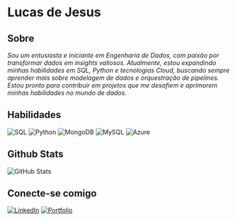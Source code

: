 # Lucas de Jesus

## Sobre
*Sou um entusiasta e iniciante em Engenharia de Dados, com paixão por transformar dados em insights valiosos.  Atualmente, estou expandindo minhas habilidades em SQL, Python e tecnologias Cloud, buscando sempre aprender mais sobre modelagem de dados e orquestração de pipelines. Estou pronto para contribuir em projetos que me desafiem e aprimorem minhas habilidades no mundo de dados.*


## Habilidades
![SQL](https://img.shields.io/badge/SQL-aaa?style=for-the-badge&logo=labelColor=&color=000)
![Python](https://img.shields.io/badge/python-224?style=for-the-badge&logo=python&logoColor=ffdd54)
![MongoDB](https://img.shields.io/badge/MongoDB-%234ea94b.svg?style=for-the-badge&logo=mongodb&logoColor=white)
![MySQL](https://img.shields.io/badge/MySQL-00000F?style=for-the-badge&logo=mysql&logoColor=white)
![Azure](https://img.shields.io/badge/Azure-blue?style=for-the-badge&logo=microsoft%20azure&logoColor=blue&labelColor=FFFFFF&link=https%3A%2F%2Fimages.app.goo.gl%2FK7PN1jYJd57x4q7A8)


## Github Stats
![GitHub Stats](https://github-readme-stats.vercel.app/api?username=lucasscidata&show_icons=true&hide=contribs,prs&cache_seconds=86400&theme=github_dark)

## Conecte-se comigo
[![LinkedIn](https://img.shields.io/badge/LinkedIn-002?style=for-the-badge&logo=linkedin&logoColor=white)](https://www.linkedin.com/in/lucas-de-jesus-1503ba323/)
[![Portfolio](https://img.shields.io/badge/Portfolio-002?style=for-the-badge&logo=todoist&logoColor=white)](https://sites.google.com/view/lucasdataportifolio/home)
